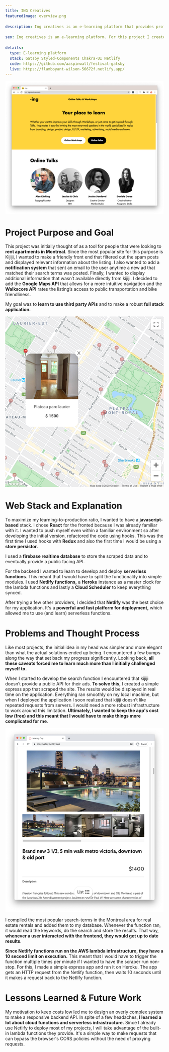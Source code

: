 ```yaml
---
title: ING Creatives
featuredImage: overview.png

description: Ing creatives is an e-learning platform that provides professional resources in areas ranging from branding, design, product design, UI/UX, marketing, to advertising and social media, among others.

seo: Ing creatives is an e-learning platform. For this project I created a custom CMS and a CI/CD pipeline that generates static pages using Gatsbyjs

details:
  type: E-learning platform
  stack: Gatsby Styled-Components Chakra-UI Netlify
  code: https://github.com/aaspinwall/festival-gatsby
  live: https://flamboyant-wilson-56672f.netlify.app/
---
```


![Results page](screen.png "Results page")

# Project Purpose and Goal

This project was initially thought of as a tool for people that were looking to **rent apartments in Montreal**. Since the most popular site for this purpose is Kijiji, I wanted to make a friendly front end that filtered out the spam posts and displayed relevant information about the listing. I also wanted to add a **notification system** that sent an email to the user anytime a new ad that matched their search terms was posted. Finally, I wanted to display additional information that wasn’t available directly from kijiji. I decided to add the **Google Maps API** that allows for a more intuitive navigation and the **Walkscore API** rates the listing’s access to public transportation and bike friendliness.

My goal was to **learn to use third party APIs** and to make a robust **full stack application.**

![Results page](map.png "Results page")

# Web Stack and Explanation

To maximize my learning-to-production ratio, I wanted to have a **javascript-based** stack. I chose **React** for the fronted because I was already familiar with it. I wanted to push myself even within a familiar environment so after developing the initial version, refactored the code using hooks. This was the first time I used hooks with **Redux** and also the first time I would be using a **store persistor.**

I used a **firebase realtime database** to store the scraped data and to eventually provide a public facing API.

For the backend I wanted to learn to develop and deploy **serverless functions**. This meant that I would have to split the functionality into simple modules. I used **Netlify functions,** a **Heroku** instance as a master clock for the lambda functions and lastly a **Cloud Scheduler** to keep everything synced.

After trying a few other providers, I decided that **Netlify** was the best choice for my application. It's a **powerful and fast platform for deployment,** which allowed me to use (and learn) serverless functions.

# Problems and Thought Process

Like most projects, the initial idea in my head was simpler and more elegant than what the actual solutions ended up being. I encountered a few bumps along the way that set back my progress significantly. Looking back, **all these caveats forced me to learn much more than I initially challenged myself to.**

When I started to develop the search function I encountered that kijiji doesn’t provide a public API for their ads. **To solve this,** I created a simple express app that scraped the site. The results would be displayed in real time on the application. Everything ran smoothly on my local machine, but when I deployed the application I soon realized that kijiji doesn’t like repeated requests from servers. I would need a more robust infrastructure to work around this limitation. **Ultimately, I wanted to keep the app's cost low (free) and this meant that I would have to make things more complicated for me**.

![Results page](result.png "Results page")

I compiled the most popular search-terms in the Montreal area for real estate rentals and added them to my database. Whenever the function ran, it would read the keywords, do the search and store the results. That way, **whenever a user interacted with the frontend, they would get up to date results**.

**Since Netlify functions run on the AWS lambda infrastructure, they have a 10 second limit on execution.** This meant that I would have to trigger the function multiple times per minute if I wanted to have the scraper run non-stop. For this, I made a simple express app and ran it on Heroku. The app gets an HTTP request from the Netlify function, then waits 10 seconds until it makes a request back to the Netlify function.

# Lessons Learned & Future Work

My motivation to keep costs low led me to design an overly complex system to make a responsive backend API. In spite of a few headaches, **I learned a lot about cloud functions and serverless infrastructure.** Since I already use Netlify to deploy most of my projects, I will take advantage of the built-in lambda functions they provide. It's a simple way to make requests that can bypass the browser's CORS policies without the need of proxying requests.
